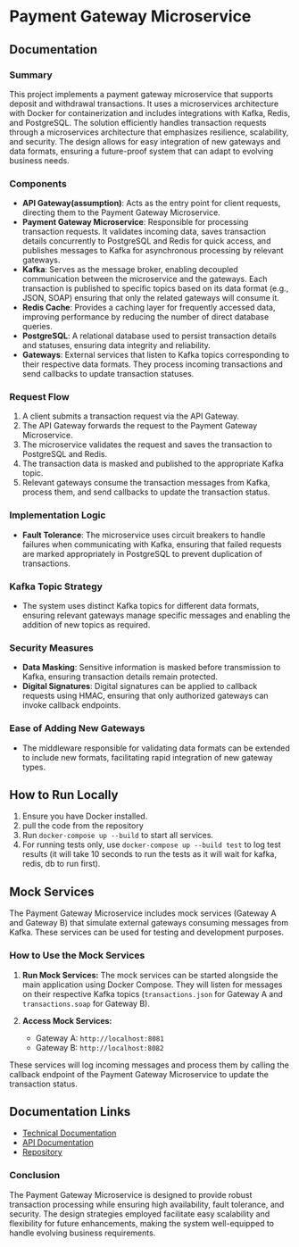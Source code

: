 
# Payment Gateway Microservice

## Documentation

### Summary
This project implements a payment gateway microservice that supports deposit and withdrawal transactions. It uses a microservices architecture with Docker for containerization and includes integrations with Kafka, Redis, and PostgreSQL. The solution efficiently handles transaction requests through a microservices architecture that emphasizes resilience, scalability, and security. The design allows for easy integration of new gateways and data formats, ensuring a future-proof system that can adapt to evolving business needs.

### Components
- **API Gateway(assumption)**: Acts as the entry point for client requests, directing them to the Payment Gateway Microservice.
- **Payment Gateway Microservice**: Responsible for processing transaction requests. It validates incoming data, saves transaction details concurrently to PostgreSQL and Redis for quick access, and publishes messages to Kafka for asynchronous processing by relevant gateways.
- **Kafka**: Serves as the message broker, enabling decoupled communication between the microservice and the gateways. Each transaction is published to specific topics based on its data format (e.g., JSON, SOAP) ensuring that only the related gateways will consume it.
- **Redis Cache**: Provides a caching layer for frequently accessed data, improving performance by reducing the number of direct database queries.
- **PostgreSQL**: A relational database used to persist transaction details and statuses, ensuring data integrity and reliability.
- **Gateways**: External services that listen to Kafka topics corresponding to their respective data formats. They process incoming transactions and send callbacks to update transaction statuses.

### Request Flow
1. A client submits a transaction request via the API Gateway.
2. The API Gateway forwards the request to the Payment Gateway Microservice.
3. The microservice validates the request and saves the transaction to PostgreSQL and Redis.
4. The transaction data is masked and published to the appropriate Kafka topic.
5. Relevant gateways consume the transaction messages from Kafka, process them, and send callbacks to update the transaction status.

### Implementation Logic
- **Fault Tolerance**: The microservice uses circuit breakers to handle failures when communicating with Kafka, ensuring that failed requests are marked appropriately in PostgreSQL to prevent duplication of transactions.

### Kafka Topic Strategy
- The system uses distinct Kafka topics for different data formats, ensuring relevant gateways manage specific messages and enabling the addition of new topics as required.

### Security Measures
- **Data Masking**: Sensitive information is masked before transmission to Kafka, ensuring transaction details remain protected.
- **Digital Signatures**: Digital signatures can be applied to callback requests using HMAC, ensuring that only authorized gateways can invoke callback endpoints.

### Ease of Adding New Gateways
- The middleware responsible for validating data formats can be extended to include new formats, facilitating rapid integration of new gateway types.


## How to Run Locally
1. Ensure you have Docker installed.
2. pull the code from the repository
2. Run `docker-compose up --build` to start all services.
3. For running tests only, use `docker-compose up --build test` to log test results (it will take 10 seconds to run the tests as it will wait for kafka, redis, db to run first).

## Mock Services

The Payment Gateway Microservice includes mock services (Gateway A and Gateway B) that simulate external gateways consuming messages from Kafka. These services can be used for testing and development purposes.

### How to Use the Mock Services

1. **Run Mock Services:**
   The mock services can be started alongside the main application using Docker Compose. They will listen for messages on their respective Kafka topics (`transactions.json` for Gateway A and `transactions.soap` for Gateway B).

2. **Access Mock Services:**
   - Gateway A: `http://localhost:8081`
   - Gateway B: `http://localhost:8082`

These services will log incoming messages and process them by calling the callback endpoint of the Payment Gateway Microservice to update the transaction status.

## Documentation Links
- [Technical Documentation](https://drive.google.com/file/d/1tUuOjMrFeTRT5lhQ62b3KWtuNuwYpj1t/view?usp=sharing)
- [API Documentation](https://app.swaggerhub.com/apis-docs/HUSSIENCIS/Payment-Gateway-Microservice/1.0.0#)
- [Repository](https://github.com/Hussien97/go-payment-gateway-microservice)

### Conclusion
The Payment Gateway Microservice is designed to provide robust transaction processing while ensuring high availability, fault tolerance, and security. The design strategies employed facilitate easy scalability and flexibility for future enhancements, making the system well-equipped to handle evolving business requirements.

